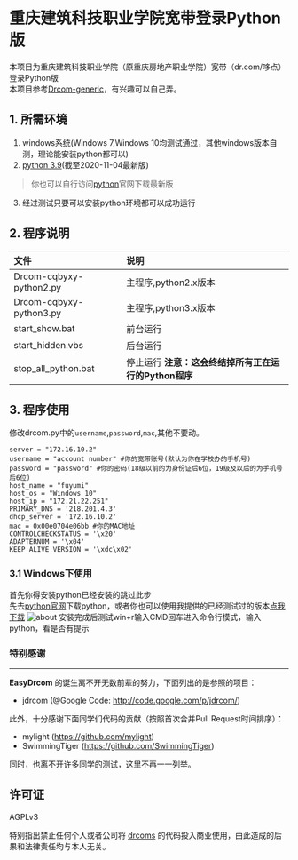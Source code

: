 # 重庆建筑科技职业学院宽带登录Python版
本项目为重庆建筑科技职业学院（原重庆房地产职业学院）宽带（dr.com/哆点）登录Python版  
本项目参考[Drcom-generic](https://github.com/drcoms/drcom-generic)，有兴趣可以自己弄。
## 1.  所需环境
1. windows系统(Windows 7,Windows 10均测试通过，其他windows版本自测，理论能安装python都可以)
2. [python 3.9](https://www.python.org/ftp/python/3.9.0/python-3.9.0-amd64.exe)(截至2020-11-04最新版)
>你也可以自行访问[python](https://www.python.org/downloads/windows/)官网下载最新版
3. 经过测试只要可以安装python环境都可以成功运行
## 2.  程序说明
|文件|说明|
|:-|:-|
|Drcom-cqbyxy-python2.py|主程序,python2.x版本|
|Drcom-cqbyxy-python3.py|主程序,python3.x版本|
|start_show.bat|前台运行|
|start_hidden.vbs|后台运行|
|stop_all_python.bat|停止运行 **注意：这会终结掉所有正在运行的Python程序**|

## 3.  程序使用
修改drcom.py中的`username`,`password`,`mac`,其他不要动。
```
server = "172.16.10.2"
username = "account number" #你的宽带账号(默认为你在学校办的手机号)
password = "password" #你的密码(18级以前的为身份证后6位，19级及以后的为手机号后6位)
host_name = "fuyumi"
host_os = "Windows 10"
host_ip = "172.21.22.251"
PRIMARY_DNS = '218.201.4.3'
dhcp_server = '172.16.10.2'
mac = 0x00e0704e06bb #你的MAC地址
CONTROLCHECKSTATUS = '\x20'
ADAPTERNUM = '\x04'
KEEP_ALIVE_VERSION = '\xdc\x02'
```
### 3.1  Windows下使用
首先你得安装python已经安装的跳过此步  
先去[python官网](https://www.python.org)下载python，或者你也可以使用我提供的已经测试过的版本[点我下载]()
![about](https://user-images.githubusercontent.com/2252500/30239658-3e20747e-9594-11e7-8a97-5227050bfedd.png)
安装完成后测试win+r输入CMD回车进入命令行模式，输入python，看是否有提示
### 特别感谢
---
**EasyDrcom** 的诞生离不开无数前辈的努力，下面列出的是参照的项目：

* jdrcom (@Google Code: http://code.google.com/p/jdrcom/)

此外，十分感谢下面同学们代码的贡献（按照首次合并Pull Request时间排序）：

* mylight (https://github.com/mylight)
* SwimmingTiger (https://github.com/SwimmingTiger)

同时，也离不开许多同学的测试，这里不再一一列举。
## 许可证

AGPLv3

特别指出禁止任何个人或者公司将 [drcoms](http://github.com/drcoms/) 的代码投入商业使用，由此造成的后果和法律责任均与本人无关。 
